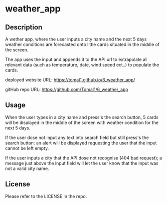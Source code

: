 # weather_app

## Description
A wether app, where the user inputs a city name and the next 5 days weather conditions are forecasted onto little cards situated in the middle of the screen.

The app uses the input and appends it to the API url to extrapolate all relevant data (such as temperature, date, wind speed ect..) to populate the cards.

deployed website URL: https://tomal1.github.io/6_weather_app/

gitHub repo URL: https://github.com/Tomal1/6_weather_app

## Usage

When the user types in a city name and press's the search button, 5 cards will be displayed in the middle of the screen with weather condition for the next 5 days. 

<!--![alt text](assets/images/startScreen.png)-->

If the user dose not input any text into search field but still press's the search button; an alert will be displayed requesting the user that the input cannot be left empty.

<!--![alt text](assets/images/wrongSelection.png)-->

If the user inputs a city that the API dose not recognise (404 bad request); a message just above the input field will let the user know that the input was not a valid city name.


## License
Please refer to the LICENSE in the repo.
